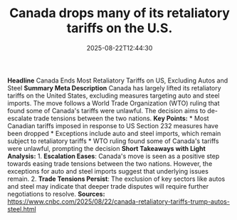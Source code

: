 ﻿---
title: "Canada drops many of its retaliatory tariffs on the U.S."
date: "2025-08-22T12:44:30"
category: "Markets"
summary: ""
slug: "canada drops many of its retaliatory tariffs on the us"
source_urls:
  - "https://www.cnbc.com/2025/08/22/canada-retaliatory-tariffs-trump-autos-steel.html"
seo:
  title: "Canada drops many of its retaliatory tariffs on the U.S. | Hash n Hedge"
  description: ""
  keywords: ["news", "markets", "brief"]
---
**Headline** Canada Ends Most Retaliatory Tariffs on US, Excluding Autos and Steel  **Summary Meta Description** Canada has largely lifted its retaliatory tariffs on the United States, excluding measures targeting auto and steel imports. The move follows a World Trade Organization (WTO) ruling that found some of Canada's tariffs were unlawful. The decision aims to de-escalate trade tensions between the two nations.  **Key Points:**  * Most Canadian tariffs imposed in response to US Section 232 measures have been dropped * Exceptions include auto and steel imports, which remain subject to retaliatory tariffs * WTO ruling found some of Canada's tariffs were unlawful, prompting the decision  **Short Takeaways with Light Analysis:**  1. **Escalation Eases**: Canada's move is seen as a positive step towards easing trade tensions between the two nations. However, the exceptions for auto and steel imports suggest that underlying issues remain. 2. **Trade Tensions Persist**: The exclusion of key sectors like autos and steel may indicate that deeper trade disputes will require further negotiations to resolve.  **Sources:** https://www.cnbc.com/2025/08/22/canada-retaliatory-tariffs-trump-autos-steel.html 
